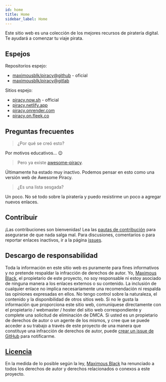 ```yaml
---
id: home
title: Home
sidebar_label: Home
---
```


Este sitio web es una colección de los mejores recursos de piratería digital. Te ayudará a comenzar tu viaje pirata. 

## Espejos
Repositorios espejo:
- [maximousblk/piracy@github](https://github.com/maximousblk/piracy) - oficial
- [maximousblk/piracy@gitlab](https://gitlab.com/maximousblk/piracy)

Sitios espejo:
- [piracy.now.sh](https://piracy.now.sh/) - official
- [piracy.netlify.app](https://piracy.netlify.app/)
- [piracy.onrender.com](https://piracy.onrender.com/)
- [piracy.on.fleek.co](https://piracy.on.fleek.co/)

## Preguntas frecuentes
> ¿Por qué se creó esto?

Por motivos educativos... :wink:
> Pero ya existe [awesome-piracy](https://github.com/Igglybuff/awesome-piracy).

Últimamente ha estado muy inactivo. Podemos pensar en esto como una versión web de Awesome Piracy. 
> ¿Es una lista sesgada?

Un poco. No sé todo sobre la piratería y puedo resistirme un poco a agregar nuevos enlaces. 

## Contribuir
¡Las contribuciones son bienvenidas! Lea las [pautas de contribución](CONTRIBUTING.md) para asegurarse de que nada salga mal.
Para discusiones, comentarios o para reportar enlaces inactivos, ir a la página [issues](https://github.com/maximousblk/piracy/issues/). 

## Descargo de responsabilidad
Toda la información en este sitio web es puramente para fines informativos y no pretende respaldar la infracción de derechos de autor. Yo, [Maximous Black](https://maximousblk.now.sh/), el propietario de este proyecto, no soy responsable ni estoy asociado de ninguna manera a los enlaces externos o su contenido. La inclusión de cualquier enlace no implica necesariamente una recomendación ni respalda las opiniones expresadas en ellos. No tengo control sobre la naturaleza, el contenido y la disponibilidad de otros sitios web. Si no le gusta la información que proporciona este sitio web, comuníquese directamente con el propietario / webmaster / hoster del sitio web correspondiente y complete una solicitud de eliminación de DMCA.
Si usted es un propietario de derechos de autor o un agente de los mismos, y cree que se puede acceder a su trabajo a través de este proyecto de una manera que constituye una infracción de derechos de autor, puede [crear un issue de GitHub](https://github.com/maximousblk/piracy/issues/new) para notificarme.

## [Licencia](https://img.shields.io/github/license/maximousblk/piracy?style=for-the-badge)
En la medida de lo posible según la ley, [Maximous Black](https://maximousblk.now.sh/) ha renunciado a todos los derechos de autor y derechos relacionados o conexos a este proyecto.
